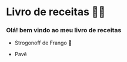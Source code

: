 # Livro de receitas 👨‍🍳

### Olá! bem vindo ao meu livro de receitas

 * Strogonoff de Frango 🐔

 * Pavê